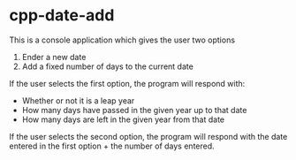 # cpp-date-add

This is a console application which gives the user two options

1. Ender a new date
2. Add a fixed number of days to the current date

If the user selects the first option, the program will respond with:

- Whether or not it is a leap year
- How many days have passed in the given year up to that date
- How many days are left in the given year from that date

If the user selects the second option, the program will respond with the date entered in the first option + the number of days entered.
